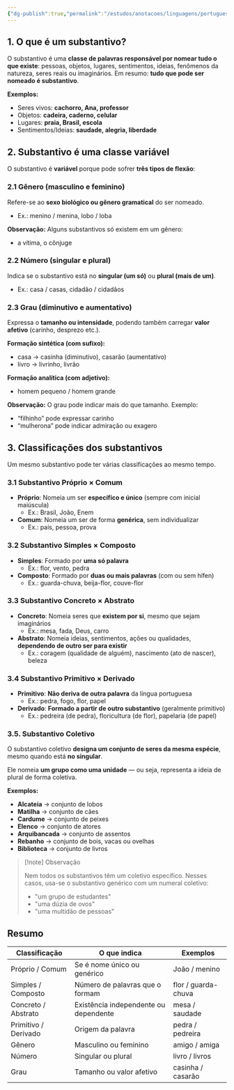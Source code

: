 ```yaml
---
{"dg-publish":true,"permalink":"/estudos/anotacoes/linguagens/portugues/1-gramatica/1-1-substantivos/"}
---
```


## 1. O que é um substantivo?

O substantivo é uma **classe de palavras responsável por nomear tudo o que existe**: pessoas, objetos, lugares, sentimentos, ideias, fenômenos da natureza, seres reais ou imaginários. Em resumo: **tudo que pode ser nomeado é substantivo**.

**Exemplos:**

- Seres vivos: **cachorro, Ana, professor**
- Objetos: **cadeira, caderno, celular**
- Lugares: **praia, Brasil, escola**
- Sentimentos/Ideias: **saudade, alegria, liberdade**

## 2. Substantivo é uma classe variável

O substantivo é **variável** porque pode sofrer **três tipos de flexão**:

### 2.1 Gênero (masculino e feminino)

Refere-se ao **sexo biológico ou gênero gramatical** do ser nomeado.

- Ex.: menino / menina, lobo / loba

**Observação:** Alguns substantivos só existem em um gênero:

- a vítima, o cônjuge

### 2.2 Número (singular e plural)

Indica se o substantivo está no **singular (um só)** ou **plural (mais de um)**.

- Ex.: casa / casas, cidadão / cidadãos

### 2.3 Grau (diminutivo e aumentativo)

Expressa o **tamanho ou intensidade**, podendo também carregar **valor afetivo** (carinho, desprezo etc.).

**Formação sintética (com sufixo):**

- casa → casinha (diminutivo), casarão (aumentativo)
- livro → livrinho, livrão

**Formação analítica (com adjetivo):**

- homem pequeno / homem grande

**Observação:** O grau pode indicar mais do que tamanho. Exemplo:

- “filhinho” pode expressar carinho
- “mulherona” pode indicar admiração ou exagero

## 3. Classificações dos substantivos

Um mesmo substantivo pode ter várias classificações ao mesmo tempo.

### 3.1 Substantivo Próprio × Comum

- **Próprio**: Nomeia um ser **específico e único** (sempre com inicial maiúscula)
    - Ex.: Brasil, João, Enem
- **Comum**: Nomeia um ser de forma **genérica**, sem individualizar
    - Ex.: país, pessoa, prova

### 3.2 Substantivo Simples × Composto

- **Simples**: Formado por **uma só palavra**
    - Ex.: flor, vento, pedra
- **Composto**: Formado por **duas ou mais palavras** (com ou sem hífen)
    - Ex.: guarda-chuva, beija-flor, couve-flor

### 3.3 Substantivo Concreto × Abstrato

- **Concreto**: Nomeia seres que **existem por si**, mesmo que sejam imaginários
    - Ex.: mesa, fada, Deus, carro
- **Abstrato**: Nomeia ideias, sentimentos, ações ou qualidades, **dependendo de outro ser para existir**
    - Ex.: coragem (qualidade de alguém), nascimento (ato de nascer), beleza

### 3.4 Substantivo Primitivo × Derivado

- **Primitivo**: **Não deriva de outra palavra** da língua portuguesa
    - Ex.: pedra, fogo, flor, papel
- **Derivado**: **Formado a partir de outro substantivo** (geralmente primitivo)
    - Ex.: pedreira (de pedra), floricultura (de flor), papelaria (de papel)

### 3.5. Substantivo Coletivo

O substantivo coletivo **designa um conjunto de seres da mesma espécie**, mesmo quando está **no singular**.

Ele nomeia **um grupo como uma unidade** — ou seja, representa a ideia de plural de forma coletiva.

**Exemplos:**

- **Alcateia** → conjunto de lobos
- **Matilha** → conjunto de cães
- **Cardume** → conjunto de peixes
- **Elenco** → conjunto de atores
- **Arquibancada** → conjunto de assentos
- **Rebanho** → conjunto de bois, vacas ou ovelhas
- **Biblioteca** → conjunto de livros

> [!note] Observação
> 
> Nem todos os substantivos têm um coletivo específico. Nesses casos, usa-se o substantivo genérico com um numeral coletivo:
> - "um grupo de estudantes"
> - "uma dúzia de ovos"
> - "uma multidão de pessoas"

## Resumo

|Classificação|O que indica|Exemplos|
|---|---|---|
|Próprio / Comum|Se é nome único ou genérico|João / menino|
|Simples / Composto|Número de palavras que o formam|flor / guarda-chuva|
|Concreto / Abstrato|Existência independente ou dependente|mesa / saudade|
|Primitivo / Derivado|Origem da palavra|pedra / pedreira|
|Gênero|Masculino ou feminino|amigo / amiga|
|Número|Singular ou plural|livro / livros|
|Grau|Tamanho ou valor afetivo|casinha / casarão|
